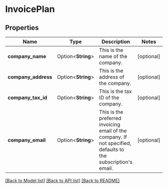 # InvoicePlan

## Properties

Name | Type | Description | Notes
------------ | ------------- | ------------- | -------------
**company_name** | Option<**String**> | This is the name of the company. | [optional]
**company_address** | Option<**String**> | This is the address of the company. | [optional]
**company_tax_id** | Option<**String**> | This is the tax ID of the company. | [optional]
**company_email** | Option<**String**> | This is the preferred invoicing email of the company. If not specified, defaults to the subscription's email. | [optional]

[[Back to Model list]](../README.md#documentation-for-models) [[Back to API list]](../README.md#documentation-for-api-endpoints) [[Back to README]](../README.md)


